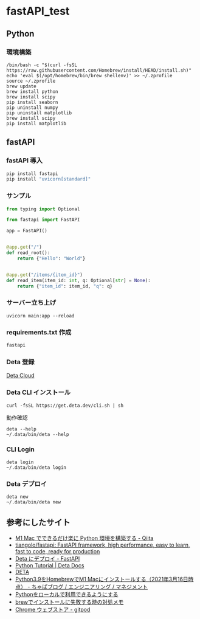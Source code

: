# fastAPI_test

## Python

### 環境構築

```
/bin/bash -c "$(curl -fsSL https://raw.githubusercontent.com/Homebrew/install/HEAD/install.sh)"
echo 'eval $(/opt/homebrew/bin/brew shellenv)' >> ~/.zprofile
source ~/.zprofile
brew update
brew install python
brew install scipy
pip install seaborn
pip uninstall numpy
pip uninstall matplotlib
brew install scipy
pip install matplotlib
```

## fastAPI

### fastAPI 導入

```bash
pip install fastapi
pip install "uvicorn[standard]"
```

### サンプル

```python
from typing import Optional

from fastapi import FastAPI

app = FastAPI()


@app.get("/")
def read_root():
    return {"Hello": "World"}


@app.get("/items/{item_id}")
def read_item(item_id: int, q: Optional[str] = None):
    return {"item_id": item_id, "q": q}
```

### サーバー立ち上げ

```
uvicorn main:app --reload
```

### requirements.txt 作成

```plane:requirements.txt
fastapi
```

### Deta 登録

[Deta Cloud](https://www.deta.sh/?ref=fastapi)

### Deta CLI インストール

```
curl -fsSL https://get.deta.dev/cli.sh | sh
```

動作確認

```
deta --help
~/.data/bin/deta --help
```

### CLI Login

```
deta login
~/.data/bin/deta login
```

### Deta デプロイ

```
deta new
~/.data/bin/deta new
```

## 参考にしたサイト

- [M1 Mac でできるだけ楽に Python 環境を構築する - Qiita](https://qiita.com/C2_now/items/c85be2ffeacd61cc7207)
- [tiangolo/fastapi: FastAPI framework, high performance, easy to learn, fast to code, ready for production](https://github.com/tiangolo/fastapi)
- [Deta にデプロイ - FastAPI](https://fastapi.tiangolo.com/ja/deployment/deta/)
- [Python Tutorial | Deta Docs](https://docs.deta.sh/docs/base/py_tutorial/?ref=fastapi)
- [DETA](https://web.deta.sh/home/cti1650/default/micros)
- [Python3.9をHomebrewでM1 Macにインストールする（2021年3月16日時点） - ちゃぱブログ / エンジニアリング / マネジメント](https://as-chapa.hatenablog.com/entry/m1-python-install-20210316)
- [Pythonをローカルで利用できるようにする](https://zenn.dev/souq/articles/7d752c7a80c488cabd19)
- [brewでインストールに失敗する時の対処メモ](https://zenn.dev/souq/articles/3c0591a50f39269793c9)
- [Chrome ウェブストア - gitpod](https://chrome.google.com/webstore/search/gitpod?hl=ja)

